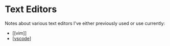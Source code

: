 # Text Editors

Notes about various text editors I've either previously used or use currently:

- [[vim]]
- [[vscode]]

[//begin]: # "Autogenerated link references for markdown compatibility"
[vscode]: vscode "Vscode"
[//end]: # "Autogenerated link references"